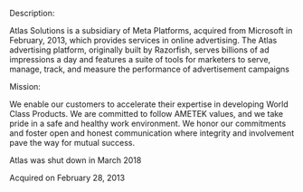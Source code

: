 Description:

Atlas Solutions is a subsidiary of Meta Platforms, acquired from Microsoft in February, 2013, which provides services in online advertising. The Atlas advertising platform, originally built by Razorfish, serves billions of ad impressions a day and features a suite of tools for marketers to serve, manage, track, and measure the performance of advertisement campaigns

Mission:

We enable our customers to accelerate their expertise in developing World Class Products. We are committed to follow AMETEK values, and we take pride in a safe and healthy work environment. We honor our commitments and foster open and honest communication where integrity and involvement pave the way for mutual success.

Atlas was shut down in March 2018

Acquired on February 28, 2013